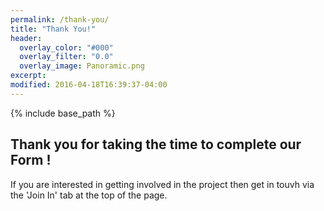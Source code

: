 ```yaml
---
permalink: /thank-you/
title: "Thank You!"
header:
  overlay_color: "#000"
  overlay_filter: "0.0"
  overlay_image: Panoramic.png
excerpt: 
modified: 2016-04-18T16:39:37-04:00
---
```


{% include base_path %}




## Thank you for taking the time to complete our Form !

If you are interested in getting involved in the project then get in touvh via the 'Join In' tab at the top of the page. 


